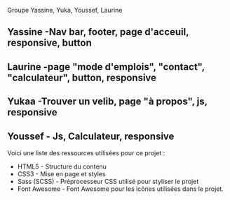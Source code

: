 Groupe Yassine, Yuka, Youssef, Laurine

## Yassine -Nav bar, footer, page d'acceuil, responsive, button

## Laurine -page "mode d'emplois", "contact", "calculateur", button, responsive

## Yukaa -Trouver un velib, page "à propos", js, responsive

## Youssef - Js, Calculateur, responsive

Voici une liste des ressources utilisées pour ce projet :

- HTML5 - Structure du contenu
- CSS3 - Mise en page et styles
- Sass (SCSS) - Préprocesseur CSS utilisé pour styliser le projet
- Font Awesome - Font Awesome pour les icônes utilisées dans le projet.
